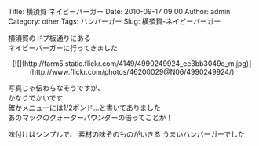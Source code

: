 Title: 横須賀 ネイビーバーガー
Date: 2010-09-17 09:00
Author: admin
Category: other
Tags: ハンバーガー
Slug: 横須賀-ネイビーバーガー

横須賀のドブ板通りにある  
ネイビーバーガーに行ってきました

<p>
<center>
[![](http://farm5.static.flickr.com/4149/4990249924_ee3bb3049c_m.jpg)](http://www.flickr.com/photos/46200029@N06/4990249924/)

</center>
  
写真じゃ伝わらなそうですが、  
かなりでかいです  
確かメニューには1/2ポンド…と書いてありました  
あのマックのクォーターパウンダーの倍ってことか！

</p>
味付けはシンプルで、  
素材の味そのものがいきる  
うまいハンバーガーでした
